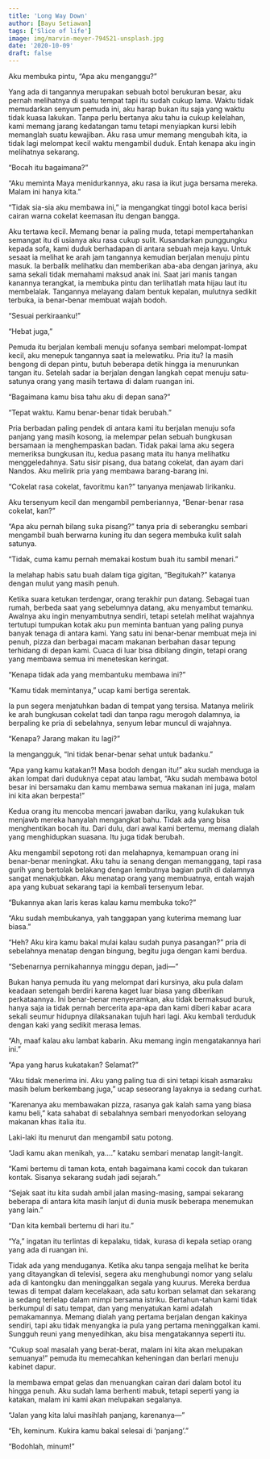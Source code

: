 ```yaml
---
title: 'Long Way Down'
author: [Bayu Setiawan]
tags: ['Slice of life']
image: img/marvin-meyer-794521-unsplash.jpg
date: '2020-10-09'
draft: false
---
```

Aku membuka pintu, “Apa aku menganggu?”

Yang ada di tangannya merupakan sebuah botol berukuran besar, aku pernah melihatnya di suatu tempat tapi itu sudah cukup lama. Waktu tidak memudarkan senyum pemuda ini, aku harap bukan itu saja yang waktu tidak kuasa lakukan. Tanpa perlu bertanya aku tahu ia cukup kelelahan, kami memang jarang kedatangan tamu tetapi menyiapkan kursi lebih memanglah suatu kewajiban. Aku rasa umur memang mengubah kita, ia tidak lagi melompat kecil waktu mengambil duduk. Entah kenapa aku ingin melihatnya sekarang.

“Bocah itu bagaimana?”

“Aku meminta Maya menidurkannya, aku rasa ia ikut juga bersama mereka. Malam ini hanya kita.”

“Tidak sia-sia aku membawa ini,” ia mengangkat tinggi botol kaca berisi cairan warna cokelat keemasan itu dengan bangga.

Aku tertawa kecil. Memang benar ia paling muda, tetapi mempertahankan semangat itu di usianya aku rasa cukup sulit. Kusandarkan punggungku kepada sofa, kami duduk berhadapan di antara sebuah meja kayu. Untuk sesaat ia melihat ke arah jam tangannya kemudian berjalan menuju pintu masuk. Ia berbalik melihatku dan memberikan aba-aba dengan jarinya, aku sama sekali tidak memahami maksud anak ini. Saat jari manis tangan kanannya terangkat, ia membuka pintu dan terlihatlah mata hijau laut itu membelalak. Tangannya melayang dalam bentuk kepalan, mulutnya sedikit terbuka, ia benar-benar membuat wajah bodoh.

“Sesuai perkiraanku!”

“Hebat juga,”

Pemuda itu berjalan kembali menuju sofanya sembari melompat-lompat kecil, aku menepuk tangannya saat ia melewatiku. Pria itu? Ia masih bengong di depan pintu, butuh beberapa detik hingga ia menurunkan tangan itu. Setelah sadar ia berjalan dengan langkah cepat menuju satu-satunya orang yang masih tertawa di dalam ruangan ini.

“Bagaimana kamu bisa tahu aku di depan sana?”

“Tepat waktu. Kamu benar-benar tidak berubah.”

Pria berbadan paling pendek di antara kami itu berjalan menuju sofa panjang yang masih kosong, ia melempar pelan sebuah bungkusan bersamaan ia menghempaskan badan. Tidak pakai lama aku segera memeriksa bungkusan itu, kedua pasang mata itu hanya melihatku menggeledahnya. Satu sisir pisang, dua batang cokelat, dan ayam dari Nandos. Aku melirik pria yang membawa barang-barang ini.

“Cokelat rasa cokelat, favoritmu kan?” tanyanya menjawab lirikanku.

Aku tersenyum kecil dan mengambil pemberiannya, “Benar-benar rasa cokelat, kan?”

“Apa aku pernah bilang suka pisang?” tanya pria di seberangku sembari mengambil buah berwarna kuning itu dan segera membuka kulit salah satunya.

“Tidak, cuma kamu pernah memakai kostum buah itu sambil menari.”

Ia melahap habis satu buah dalam tiga gigitan, “Begitukah?” katanya dengan mulut yang masih penuh.

Ketika suara ketukan terdengar, orang terakhir pun datang. Sebagai tuan rumah, berbeda saat yang sebelumnya datang, aku menyambut temanku. Awalnya aku ingin menyambutnya sendiri, tetapi setelah melihat wajahnya tertutupi tumpukan kotak aku pun meminta bantuan yang paling punya banyak tenaga di antara kami. Yang satu ini benar-benar membuat meja ini penuh, pizza dan berbagai macam makanan berbahan dasar tepung terhidang di depan kami. Cuaca di luar bisa dibilang dingin, tetapi orang yang membawa semua ini meneteskan keringat.

“Kenapa tidak ada yang membantuku membawa ini?”

“Kamu tidak memintanya,” ucap kami bertiga serentak.

Ia pun segera menjatuhkan badan di tempat yang tersisa. Matanya melirik ke arah bungkusan cokelat tadi dan tanpa ragu merogoh dalamnya, ia berpaling ke pria di sebelahnya, senyum lebar muncul di wajahnya.

“Kenapa? Jarang makan itu lagi?”

Ia mengangguk, “Ini tidak benar-benar sehat untuk badanku.”

“Apa yang kamu katakan?! Masa bodoh dengan itu!” aku sudah menduga ia akan lompat dari duduknya cepat atau lambat, “Aku sudah membawa botol besar ini bersamaku dan kamu membawa semua makanan ini juga, malam ini kita akan berpesta!”

Kedua orang itu mencoba mencari jawaban dariku, yang kulakukan tuk menjawb mereka hanyalah mengangkat bahu. Tidak ada yang bisa menghentikan bocah itu. Dari dulu, dari awal kami bertemu, memang dialah yang menghidupkan suasana. Itu juga tidak berubah.

Aku mengambil sepotong roti dan melahapnya, kemampuan orang ini benar-benar meningkat. Aku tahu ia senang dengan memanggang, tapi rasa gurih yang bertolak belakang dengan lembutnya bagian putih di dalamnya sangat menakjubkan. Aku menatap orang yang membuatnya, entah wajah apa yang kubuat sekarang tapi ia kembali tersenyum lebar.

“Bukannya akan laris keras kalau kamu membuka toko?”

“Aku sudah membukanya, yah tanggapan yang kuterima memang luar biasa.”

“Heh? Aku kira kamu bakal mulai kalau sudah punya pasangan?” pria di sebelahnya menatap dengan bingung, begitu juga dengan kami berdua.

“Sebenarnya pernikahannya minggu depan, jadi—”

Bukan hanya pemuda itu yang melompat dari kursinya, aku pula dalam keadaan setengah berdiri karena kaget luar biasa yang diberikan perkataannya. Ini benar-benar menyeramkan, aku tidak bermaksud buruk, hanya saja ia tidak pernah bercerita apa-apa dan kami diberi kabar acara sekali seumur hidupnya dilaksanakan tujuh hari lagi. Aku kembali terduduk dengan kaki yang sedikit merasa lemas.

“Ah, maaf kalau aku lambat kabarin. Aku memang ingin mengatakannya hari ini.”

“Apa yang harus kukatakan? Selamat?”

“Aku tidak menerima ini. Aku yang paling tua di sini tetapi kisah asmaraku masih belum berkembang juga,” ucap seseorang layaknya ia sedang curhat.

“Karenanya aku membawakan pizza, rasanya gak kalah sama yang biasa kamu beli,” kata sahabat di sebalahnya sembari menyodorkan seloyang makanan khas italia itu.

Laki-laki itu menurut dan mengambil satu potong.

“Jadi kamu akan menikah, ya….” kataku sembari menatap langit-langit.

“Kami bertemu di taman kota, entah bagaimana kami cocok dan tukaran kontak. Sisanya sekarang sudah jadi sejarah.”

“Sejak saat itu kita sudah ambil jalan masing-masing, sampai sekarang beberapa di antara kita masih lanjut di dunia musik beberapa menemukan yang lain.”


“Dan kita kembali bertemu di hari itu.”

“Ya,” ingatan itu terlintas di kepalaku, tidak, kurasa di kepala setiap orang yang ada di ruangan ini.

Tidak ada yang menduganya. Ketika aku tanpa sengaja melihat ke berita yang ditayangkan di televisi, segera aku menghubungi nomor yang selalu ada di kantongku dan meninggalkan segala yang kuurus. Mereka berdua tewas di tempat dalam kecelakaan, ada satu korban selamat dan sekarang ia sedang terlelap dalam mimpi bersama istriku. Bertahun-tahun kami tidak berkumpul di satu tempat, dan yang menyatukan kami adalah pemakamannya. Memang dialah yang pertama berjalan dengan kakinya sendiri, tapi aku tidak menyangka ia pula yang pertama meninggalkan kami.
Sungguh reuni yang menyedihkan, aku bisa mengatakannya seperti itu.

“Cukup soal masalah yang berat-berat, malam ini kita akan melupakan semuanya!” pemuda itu memecahkan keheningan dan berlari menuju kabinet dapur.

Ia membawa empat gelas dan menuangkan cairan dari dalam botol itu hingga penuh. Aku sudah lama berhenti mabuk, tetapi seperti yang ia katakan, malam ini kami akan melupakan segalanya.

“Jalan yang kita lalui masihlah panjang, karenanya—”

“Eh, keminum. Kukira kamu bakal selesai di ‘panjang’.”

“Bodohlah, minum!”
